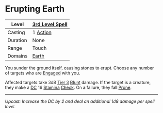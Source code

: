 # Erupting Earth

| Level    | [3rd Level Spell](3rd%20Level%20Spells.md)                            |
| -------- | --------------------------------------------------------------------- |
| Casting  | 1 [Action](../../../../Game%20Procedures/Core%20Procedures/Action.md) |
| Duration | None                                                                  |
| Range    | Touch                                                                 |
| Domains  | [Earth](../../Spell%20Domains/Earth.md)                               |

You sunder the ground itself, causing stones to erupt. Choose any number of targets who are [Engaged](../../../../Game%20Procedures/Conditions/Engaged.md) with you.

Affected targets take 3d8 [Tier 3](../../../../Game%20Procedures/Combat/Damage/Damage%20Tiers/Tier%203.md) [Blunt](../../../../Game%20Procedures/Combat/Damage/Damage%20Types/Blunt.md) damage. If the target is a creature, they make a [DC](../../../../Game%20Procedures/Core%20Procedures/DC.md) 16 [Stamina](../../../../Player%20Characters/Attributes/Stamina.md) [Check](../../../../Game%20Procedures/Core%20Procedures/Check.md). On a failure, they fall [Prone](../../../../Game%20Procedures/Conditions/Prone.md).

---
*Upcast: Increase the DC by 2 and deal an additional 1d8 damage per spell level*.
